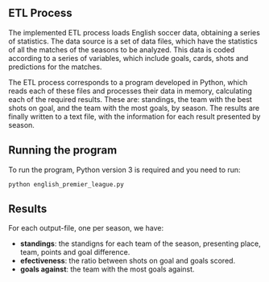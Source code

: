 ## ETL Process
The implemented ETL process loads English soccer data, obtaining a series of statistics. The data source is a set of data files, which have the statistics of all the matches of the seasons to be analyzed. This data is coded according to a series of variables, which include goals, cards, shots and predictions for the matches.

The ETL process corresponds to a program developed in Python, which reads each of these files and processes their data in memory, calculating each of the required results. These are: standings, the team with the best shots on goal, and the team with the most goals, by season. The results are finally written to a text file, with the information for each result presented by season.

## Running the program
To run the program, Python version 3 is required and you need to run:

`python english_premier_league.py`

## Results
For each output-file, one per season, we have:
- **standings**: the standigns for each team of the season, presenting place, team, points and goal difference.
- **efectiveness**: the ratio between shots on goal and goals scored.
- **goals against**: the team with the most goals against.
